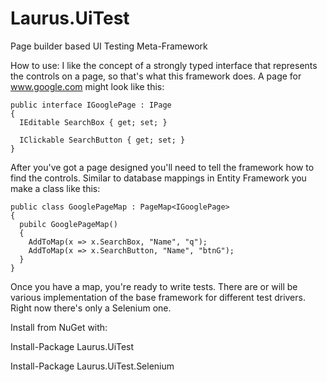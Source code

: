 Laurus.UiTest
=============

Page builder based UI Testing Meta-Framework


How to use:
I like the concept of a strongly typed interface that represents the controls on a page, so that's what this framework does.  A page for www.google.com might look like this:

```
public interface IGooglePage : IPage
{
  IEditable SearchBox { get; set; }
  
  IClickable SearchButton { get; set; }
}
```

After you've got a page designed you'll need to tell the framework how to find the controls.  Similar to database mappings in Entity Framework you make a class like this:

```
public class GooglePageMap : PageMap<IGooglePage>
{
  pubilc GooglePageMap()
  {
    AddToMap(x => x.SearchBox, "Name", "q");
    AddToMap(x => x.SearchButton, "Name", "btnG");
  }
}
```

Once you have a map, you're ready to write tests.  There are or will be various implementation of the base framework for different test drivers.  Right now there's only a Selenium one.  


Install from NuGet with:

Install-Package Laurus.UiTest

Install-Package Laurus.UiTest.Selenium
